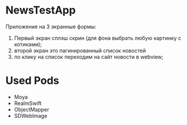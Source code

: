 # NewsTestApp

Приложение на 3 экранные формы:
1. Первый экран сплэш скрин (для фона выбрать любую картинку с
котиками);
2. второй экран это пагинированный список новостей
3. по клику на список переходим на сайт новости в webview;

# Used Pods
 - Moya
 - RealmSwift
 - ObjectMapper
 - SDWebImage
